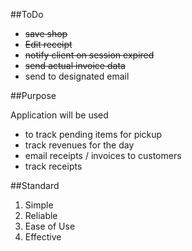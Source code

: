 ##ToDo
* ~~save shop~~ 
* ~~Edit receipt~~
* ~~notify client on session expired~~ 
* ~~send actual invoice data~~ 
* send to designated email


##Purpose 

Application will be used 
- to track pending items for pickup 
- track revenues for the day 
- email receipts / invoices to customers
- track receipts


##Standard
1. Simple 
2. Reliable 
3. Ease of Use 
4. Effective 




